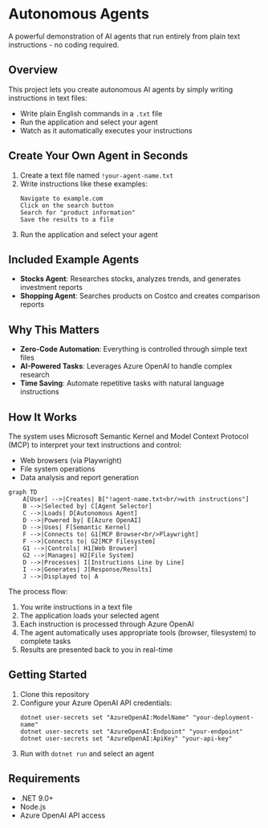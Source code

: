 # Autonomous Agents

A powerful demonstration of AI agents that run entirely from plain text instructions - no coding required.

## Overview

This project lets you create autonomous AI agents by simply writing instructions in text files:
- Write plain English commands in a `.txt` file
- Run the application and select your agent
- Watch as it automatically executes your instructions

## Create Your Own Agent in Seconds

1. Create a text file named `!your-agent-name.txt`
2. Write instructions like these examples:
   ```
   Navigate to example.com
   Click on the search button
   Search for "product information"
   Save the results to a file
   ```
3. Run the application and select your agent

## Included Example Agents

- **Stocks Agent**: Researches stocks, analyzes trends, and generates investment reports
- **Shopping Agent**: Searches products on Costco and creates comparison reports

## Why This Matters

- **Zero-Code Automation**: Everything is controlled through simple text files
- **AI-Powered Tasks**: Leverages Azure OpenAI to handle complex research
- **Time Saving**: Automate repetitive tasks with natural language instructions

## How It Works

The system uses Microsoft Semantic Kernel and Model Context Protocol (MCP) to interpret your text instructions and control:
- Web browsers (via Playwright)
- File system operations
- Data analysis and report generation

```mermaid
graph TD
    A[User] -->|Creates| B["!agent-name.txt<br/>with instructions"]
    B -->|Selected by| C[Agent Selector]
    C -->|Loads| D[Autonomous Agent]
    D -->|Powered by| E[Azure OpenAI]
    D -->|Uses| F[Semantic Kernel]
    F -->|Connects to| G1[MCP Browser<br/>Playwright]
    F -->|Connects to| G2[MCP Filesystem]
    G1 -->|Controls| H1[Web Browser]
    G2 -->|Manages| H2[File System]
    D -->|Processes| I[Instructions Line by Line]
    I -->|Generates| J[Response/Results]
    J -->|Displayed to| A
```

The process flow:
1. You write instructions in a text file
2. The application loads your selected agent
3. Each instruction is processed through Azure OpenAI
4. The agent automatically uses appropriate tools (browser, filesystem) to complete tasks
5. Results are presented back to you in real-time

## Getting Started

1. Clone this repository
2. Configure your Azure OpenAI API credentials:
   ```
   dotnet user-secrets set "AzureOpenAI:ModelName" "your-deployment-name"
   dotnet user-secrets set "AzureOpenAI:Endpoint" "your-endpoint"
   dotnet user-secrets set "AzureOpenAI:ApiKey" "your-api-key"
   ```
3. Run with `dotnet run` and select an agent

## Requirements

- .NET 9.0+
- Node.js
- Azure OpenAI API access
